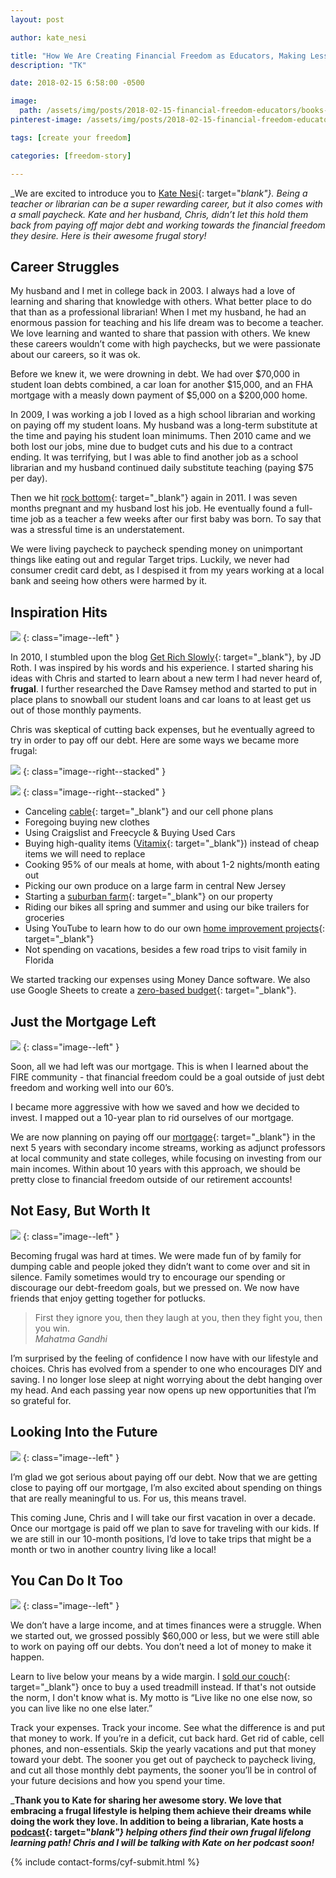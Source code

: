 ```yaml
---
layout: post

author: kate_nesi

title: "How We Are Creating Financial Freedom as Educators, Making Less Than $100,000 Each Year"
description: "TK"

date: 2018-02-15 6:58:00 -0500

image:
  path: /assets/img/posts/2018-02-15-financial-freedom-educators/books-on-desk.jpg
pinterest-image: /assets/img/posts/2018-02-15-financial-freedom-educators/financial-freedom-educators

tags: [create your freedom]

categories: [freedom-story]

---
```


_We are excited to introduce you to [Kate Nesi](http://katenesi.com/){: target="_blank"}. Being a teacher or librarian can be a super rewarding career, but it also comes with a small paycheck. Kate and her husband, Chris, didn’t let this hold them back from paying off major debt and working towards the financial freedom they desire. Here is their awesome frugal story!_

## Career Struggles

My husband and I met in college back in 2003. I always had a love of learning and sharing that knowledge with others. What better place to do that than as a professional librarian! When I met my husband, he had an enormous passion for teaching and his life dream was to become a teacher. We love learning and wanted to share that passion with others. We knew these careers wouldn’t come with high paychecks, but we were passionate about our careers, so it was ok.

Before we knew it, we were drowning in debt. We had over $70,000 in student loan debts combined, a car loan for another $15,000, and an FHA mortgage with a measly down payment of $5,000 on a $200,000 home.

In 2009, I was working a job I loved as a high school librarian and working on paying off my student loans. My husband was a long-term substitute at the time and paying his student loan minimums. Then 2010 came and we both lost our jobs, mine due to budget cuts and his due to a contract ending. It was terrifying, but I was able to find another job as a school librarian and my husband continued daily substitute teaching (paying $75 per day).

Then we hit [rock bottom](http://katenesi.com/hitting-rock-bottom-and-getting-back-up){: target="_blank"} again in 2011. I was seven months pregnant and my husband lost his job. He eventually found a full-time job as a teacher a few weeks after our first baby was born. To say that was a stressful time is an understatement.

We were living paycheck to paycheck spending money on unimportant things like eating out and regular Target trips. Luckily, we never had consumer credit card debt, as I despised it from my years working at a local bank and seeing how others were harmed by it.

## Inspiration Hits

![]({{site.url}}/assets/img/posts/2018-02-15-financial-freedom-educators/idea.jpg)
{: class="image--left" }

In 2010, I stumbled upon the blog [Get Rich Slowly](http://www.getrichslowly.org/){: target="_blank"}, by JD Roth. I was inspired by his words and his experience. I started sharing his ideas with Chris and started to learn about a new term I had never heard of, __frugal__. I further researched the Dave Ramsey method and started to put in place plans to snowball our student loans and car loans to at least get us out of those monthly payments.

Chris was skeptical of cutting back expenses, but he eventually agreed to try in order to pay off our debt. Here are some ways we became more frugal:

![]({{site.url}}/assets/img/posts/2018-02-15-financial-freedom-educators/diy-kate.jpg)
{: class="image--right--stacked" }

![]({{site.url}}/assets/img/posts/2018-02-15-financial-freedom-educators/diy-chris.jpg)
{: class="image--right--stacked" }

- Canceling [cable](http://katenesi.com/how-to-ditch-your-cable){: target="_blank"} and our cell phone plans
- Foregoing buying new clothes
- Using Craigslist and Freecycle & Buying Used Cars
- Buying high-quality items ([Vitamix](http://katenesi.com/year-vitamix-5200-standard-programs){: target="_blank"}) instead of cheap items we will need to replace
- Cooking 95% of our meals at home, with about 1-2 nights/month eating out
- Picking our own produce on a large farm in central New Jersey
- Starting a [suburban farm](http://katenesi.com/the-great-suburban-farm-experiment-planting-over-100-plants-around-my-backyard){: target="_blank"} on our property
- Riding our bikes all spring and summer and using our bike trailers for groceries
- Using YouTube to learn how to do our own [home improvement projects](http://katenesi.com/diy-tiling-kitchen-backsplash){: target="_blank"}
- Not spending on vacations, besides a few road trips to visit family in Florida

We started tracking our expenses using Money Dance software. We also use Google Sheets to create a [zero-based budget](http://chrisnesi.com/nclb-no-cash-left-behind-hoet052){: target="_blank"}.

## Just the Mortgage Left

![]({{site.url}}/assets/img/posts/2018-02-15-financial-freedom-educators/plan.jpg)
{: class="image--left" }

Soon, all we had left was our mortgage. This is when I learned about the FIRE community - that financial freedom could be a goal outside of just debt freedom and working well into our 60’s.

I became more aggressive with how we saved and how we decided to invest. I mapped out a 10-year plan to rid ourselves of our mortgage.

We are now planning on paying off our [mortgage](http://katenesi.com/mortgage){: target="_blank"} in the next 5 years with secondary income streams, working as adjunct professors at local community and state colleges, while focusing on investing from our main incomes. Within about 10 years with this approach, we should be pretty close to financial freedom outside of our retirement accounts!

## Not Easy, But Worth It

![]({{site.url}}/assets/img/posts/2018-02-15-financial-freedom-educators/never-give-up.jpg)
{: class="image--left" }

Becoming frugal was hard at times. We were made fun of by family for dumping cable and people joked they didn’t want to come over and sit in silence. Family sometimes would try to encourage our spending or discourage our debt-freedom goals, but we pressed on. We now have friends that enjoy getting together for potlucks.

> First they ignore you, then they laugh at you, then they fight you, then you win.  
> <cite>Mahatma Gandhi</cite>

I’m surprised by the feeling of confidence I now have with our lifestyle and choices. Chris has evolved from a spender to one who encourages DIY and saving. I no longer lose sleep at night worrying about the debt hanging over my head. And each passing year now opens up new opportunities that I’m so grateful for.

## Looking Into the Future

![]({{site.url}}/assets/img/posts/2018-02-15-financial-freedom-educators/money-map.jpg)
{: class="image--left" }

I’m glad we got serious about paying off our debt. Now that we are getting close to paying off our mortgage, I’m also excited about spending on things that are really meaningful to us. For us, this means travel.

This coming June, Chris and I will take our first vacation in over a decade. Once our mortgage is paid off we plan to save for traveling with our kids. If we are still in our 10-month positions, I’d love to take trips that might be a month or two in another country living like a local!

## You Can Do It Too

![]({{site.url}}/assets/img/posts/2018-02-15-financial-freedom-educators/live-your-dream.jpg)
{: class="image--left" }

We don’t have a large income, and at times finances were a struggle. When we started out, we grossed possibly $60,000 or less, but we were still able to work on paying off our debts. You don’t need a lot of money to make it happen.

Learn to live below your means by a wide margin. I [sold our couch](http://katenesi.com/i-sold-our-couch-and-bought-a-treadmill-2){: target="_blank"} once to buy a used treadmill instead. If that's not outside the norm, I don't know what is. My motto is “Live like no one else now, so you can live like no one else later.”

Track your expenses. Track your income. See what the difference is and put that money to work. If you’re in a deficit, cut back hard. Get rid of cable, cell phones, and non-essentials. Skip the yearly vacations and put that money toward your debt. The sooner you get out of paycheck to paycheck living, and cut all those monthly debt payments, the sooner you’ll be in control of your future decisions and how you spend your time.

___Thank you to Kate for sharing her awesome story. We love that embracing a frugal lifestyle is helping them achieve their dreams while doing the work they love. In addition to being a librarian, Kate hosts a [podcast](http://lifelonglearningpodcast.libsyn.com/){: target="_blank"} helping others find their own frugal lifelong learning path! Chris and I will be talking with Kate on her podcast soon!___

{% include contact-forms/cyf-submit.html %}
